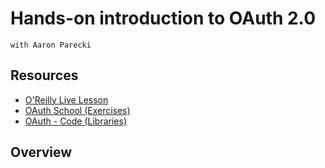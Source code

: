 # Hands-on introduction to OAuth 2.0
    with Aaron Parecki


## Resources
- [O'Reilly Live Lesson](https://learning.oreilly.com/live-events/hands-on-introduction-to-oauth-20/0636920328384/0636920087457/)
- [OAuth School (Exercises)](https://oauth.school/)
- [OAuth - Code (Libraries)](https://oauth.net/code/)

## Overview
